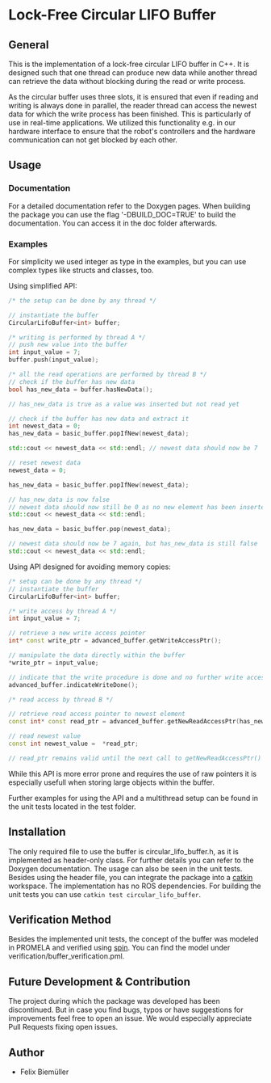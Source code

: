 #  Lock-Free Circular LIFO Buffer

## General
This is the implementation of a lock-free circular LIFO buffer in C++.
It is designed such that one thread can produce new data while another thread can retrieve the data without blocking during the read or write process.

As the  circular buffer uses three slots, it is ensured that even if reading and writing is always done in parallel, the reader thread can access the newest data for which the write process has been finished. 
This is particularly of use in real-time applications. We utilized this functionality e.g. in our hardware interface to ensure that the robot's controllers and the hardware communication can not get blocked by each other.

## Usage
### Documentation
For a detailed documentation refer to the Doxygen pages.
When building the package you can use the flag '-DBUILD_DOC=TRUE' to build the documentation. You can access it in the doc folder afterwards.

### Examples
For simplicity we used integer as type in the examples, but you can use complex types like structs and classes, too.

Using simplified API:
```c++
/* the setup can be done by any thread */

// instantiate the buffer
CircularLifoBuffer<int> buffer;

/* writing is performed by thread A */
// push new value into the buffer
int input_value = 7;
buffer.push(input_value);

/* all the read operations are performed by thread B */
// check if the buffer has new data
bool has_new_data = buffer.hasNewData();

// has_new_data is true as a value was inserted but not read yet

// check if the buffer has new data and extract it
int newest_data = 0;
has_new_data = basic_buffer.popIfNew(newest_data);

std::cout << newest_data << std::endl; // newest data should now be 7

// reset newest data
newest_data = 0;

has_new_data = basic_buffer.popIfNew(newest_data);

// has_new_data is now false
// newest data should now still be 0 as no new element has been inserted since the last extraction
std::cout << newest_data << std::endl; 

has_new_data = basic_buffer.pop(newest_data);

// newest data should now be 7 again, but has_new_data is still false 
std::cout << newest_data << std::endl;
```
Using API designed for avoiding memory copies:

```c++
/* setup can be done by any thread */
// instantiate the buffer
CircularLifoBuffer<int> buffer;

/* write access by thread A */
int input_value = 7;

// retrieve a new write access pointer
int* const write_ptr = advanced_buffer.getWriteAccessPtr();

// manipulate the data directly within the buffer
*write_ptr = input_value;

// indicate that the write procedure is done and no further write access is performed until an new write pointer is retrieved
advanced_buffer.indicateWriteDone();

/* read access by thread B */

// retrieve read access pointer to newest element
const int* const read_ptr = advanced_buffer.getNewReadAccessPtr(has_new_data);

// read newest value
const int newest_value =  *read_ptr;

// read_ptr remains valid until the next call to getNewReadAccessPtr() or any pop operation
```
While this API is more error prone and requires the use of raw pointers it is especially usefull when storing large objects within the buffer.

Further examples for using the API and a multithread setup can be found in the unit tests located in the test folder. 

## Installation
The only required file to use the buffer is circular_lifo_buffer.h, as it is implemented as header-only class.
For further details you can refer to the Doxygen documentation. The usage can also be seen in the unit tests. 
Besides using the header file, you can integrate the package into a [catkin](http://wiki.ros.org/catkin) workspace.
The implementation has no ROS dependencies.
For building the unit tests you can use `catkin test circular_lifo_buffer`.

## Verification Method
Besides the implemented unit tests, the concept of the buffer was modeled in PROMELA and verified using [spin](https://spinroot.com/spin/whatispin.html).
You can find the model under verification/buffer_verification.pml.

## Future Development & Contribution
The project during which the package was developed has been discontinued.
But in case you find bugs, typos or have suggestions for improvements feel free to open an issue.
We would especially appreciate Pull Requests fixing open issues.

## Author
- Felix Biemüller

